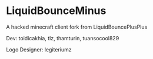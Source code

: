 # LiquidBounceMinus
A hacked minecraft client fork from LiquidBouncePlusPlus

Dev: toidicakhia, tlz, thamturin, tuansocool829

Logo Designer: legiteriumz
